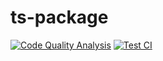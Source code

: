 # ts-package
[![Code Quality Analysis](https://github.com/JoshMerlino/ts-package/actions/workflows/code-quality-analysis.yml/badge.svg)](https://github.com/JoshMerlino/ts-package/actions/workflows/code-quality-analysis.yml)
[![Test CI](https://github.com/JoshMerlino/ts-package/actions/workflows/test-ci.yml/badge.svg)](https://github.com/JoshMerlino/ts-package/actions/workflows/test-ci.yml)
